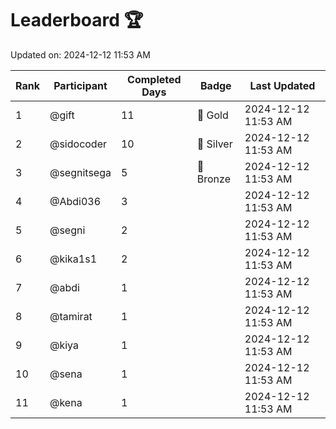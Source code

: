 # Leaderboard 🏆

Updated on: 2024-12-12 11:53 AM

| Rank | Participant       | Completed Days | Badge      | Last Updated         |
|------|-------------------|----------------|------------|----------------------|
| 1    | @gift             | 11             | 🏅 Gold     | 2024-12-12 11:53 AM |
| 2    | @sidocoder        | 10             | 🥈 Silver   | 2024-12-12 11:53 AM |
| 3    | @segnitsega       | 5              | 🥉 Bronze   | 2024-12-12 11:53 AM |
| 4    | @Abdi036          | 3              |            | 2024-12-12 11:53 AM |
| 5    | @segni            | 2              |            | 2024-12-12 11:53 AM |
| 6    | @kika1s1          | 2              |            | 2024-12-12 11:53 AM |
| 7    | @abdi             | 1              |            | 2024-12-12 11:53 AM |
| 8    | @tamirat          | 1              |            | 2024-12-12 11:53 AM |
| 9    | @kiya             | 1              |            | 2024-12-12 11:53 AM |
| 10   | @sena             | 1              |            | 2024-12-12 11:53 AM |
| 11   | @kena             | 1              |            | 2024-12-12 11:53 AM |
